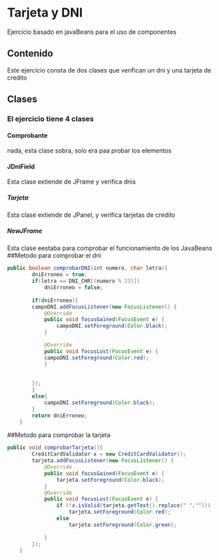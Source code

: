 # Tarjeta y DNI
Ejercicio basado en javaBeans para el uso de componentes
## Contenido

Este ejercicio consta de dos clases que verifican un dni y una tarjeta de credito


## Clases
### El ejercicio tiene 4 clases
#### Comprobante
nada, esta clase sobra, solo era paa probar los elementos
#### JDniField
Esta clase extiende de JFrame y verifica dnis
##### Tarjeta
Esta clase extiende de JPanel, y verifica tarjetas de credito
##### NewJFrame
Esta clase eestaba para comprobar el funcionamiento de los JavaBeans
##Metodo para comprobar el dni
```Java
public boolean comprobarDNI(int numero, char letra){
        dniErroneo = true;
        if(letra == DNI_CHR[(numero % 23)])
            dniErroneo = false;
        
        if(dniErroneo){
        campoDNI.addFocusListener(new FocusListener() {
            @Override
            public void focusGained(FocusEvent e) {
                campoDNI.setForeground(Color.black);
            }

            @Override
            public void focusLost(FocusEvent e) {
            campoDNI.setForeground(Color.red);
            }
            
            
        }); 
        }
        else{
            campoDNI.setForeground(Color.black);
        }
        return dniErroneo;
    }
```
##Metodo para comprobar la tarjeta
```Java
public void comprobarTarjeta(){
        CreditCardValidator x = new CreditCardValidator();
        tarjeta.addFocusListener(new FocusListener() {
            @Override
            public void focusGained(FocusEvent e) {
                tarjeta.setForeground(Color.black);
            }
            @Override
            public void focusLost(FocusEvent e) {
                if (!x.isValid(tarjeta.getText().replace(" ",""))) 
                    tarjeta.setForeground(Color.red);
                else
                    tarjeta.setForeground(Color.green);
                
            }
        });
    }
```
